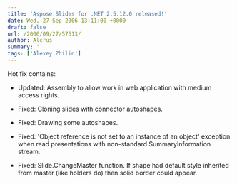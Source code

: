 ```yaml
---
title: 'Aspose.Slides for .NET 2.5.12.0 released!'
date: Wed, 27 Sep 2006 13:11:00 +0000
draft: false
url: /2006/09/27/57613/
author: Alcrus
summary: ''
tags: ['Alexey Zhilin']
---
```


Hot fix contains:  

*   Updated: Assembly to allow work in web application with medium access rights.
*   Fixed: Cloning slides with connector autoshapes.
*   Fixed: Drawing some autoshapes.
*   Fixed: 'Object reference is not set to an instance of an object' exception when read presentations with non-standard SummaryInformation stream.  
    
*   Fixed: Slide.ChangeMaster function. If shape had default style inherited from master (like holders do) then solid border could appear.







